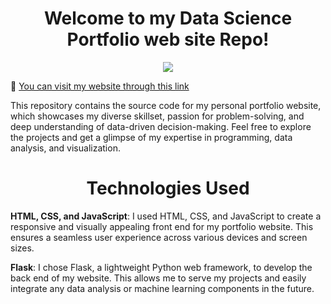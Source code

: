 <h1 align="center">Welcome to my Data Science Portfolio web site Repo!</h1>

<p align="center">
  <a href="https://skillicons.dev">
    <img src="https://skillicons.dev/icons?i=html,css,javascript,python,flask" />
  </a>
</p>
 
🔗 [You can visit my website through this link](https://andriig.pythonanywhere.com/index.html)

This repository contains the source code for my personal portfolio website, which showcases my diverse skillset, passion for problem-solving, and deep understanding of data-driven decision-making. Feel free to explore the projects and get a glimpse of my expertise in programming, data analysis, and visualization.

<h1 align="center">Technologies Used</h1>


**HTML, CSS, and JavaScript**: I used HTML, CSS, and JavaScript to create a responsive and visually appealing front end for my portfolio website. This ensures a seamless user experience across various devices and screen sizes.

**Flask**: I chose Flask, a lightweight Python web framework, to develop the back end of my website. This allows me to serve my projects and easily integrate any data analysis or machine learning components in the future.

